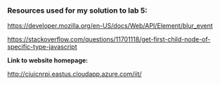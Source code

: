 ### Resources used for my solution to lab 5:

  https://developer.mozilla.org/en-US/docs/Web/API/Element/blur_event

  https://stackoverflow.com/questions/11701118/get-first-child-node-of-specific-type-javascript

**Link to website homepage:**

http://ciuicnrpi.eastus.cloudapp.azure.com/iit/